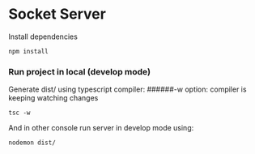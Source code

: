 
# Socket Server

Install dependencies
```
npm install
```

### Run project in local (develop mode)

Generate dist/ using typescript compiler:
######-w option: compiler is keeping watching changes
```
tsc -w
```

And in other console run server in develop mode using:
```
nodemon dist/
```
